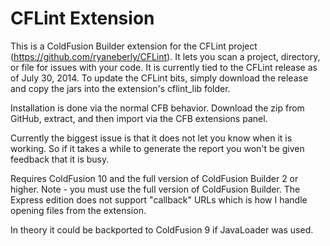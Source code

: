 CFLint Extension
===

This is a ColdFusion Builder extension for the CFLint project (https://github.com/ryaneberly/CFLint). 
It lets you scan a project, directory, or file for issues with your code. 
It is currently tied to the CFLint release as of July 30, 2014. 
To update the CFLint bits, simply download the release and copy the jars into the extension's cflint_lib folder. 

Installation is done via the normal CFB behavior. Download the zip from GitHub, extract, and then import via the CFB extensions panel.

Currently the biggest issue is that it does not let you know when it is working. So if it takes a while to generate the report you won't be given feedback that it is busy. 

Requires ColdFusion 10 and the full version of ColdFusion Builder 2 or higher. Note - you must use
the full version of ColdFusion Builder. The Express edition does not support "callback" URLs which is how
I handle opening files from the extension.

In theory it could be backported to ColdFusion 9 if JavaLoader was used.